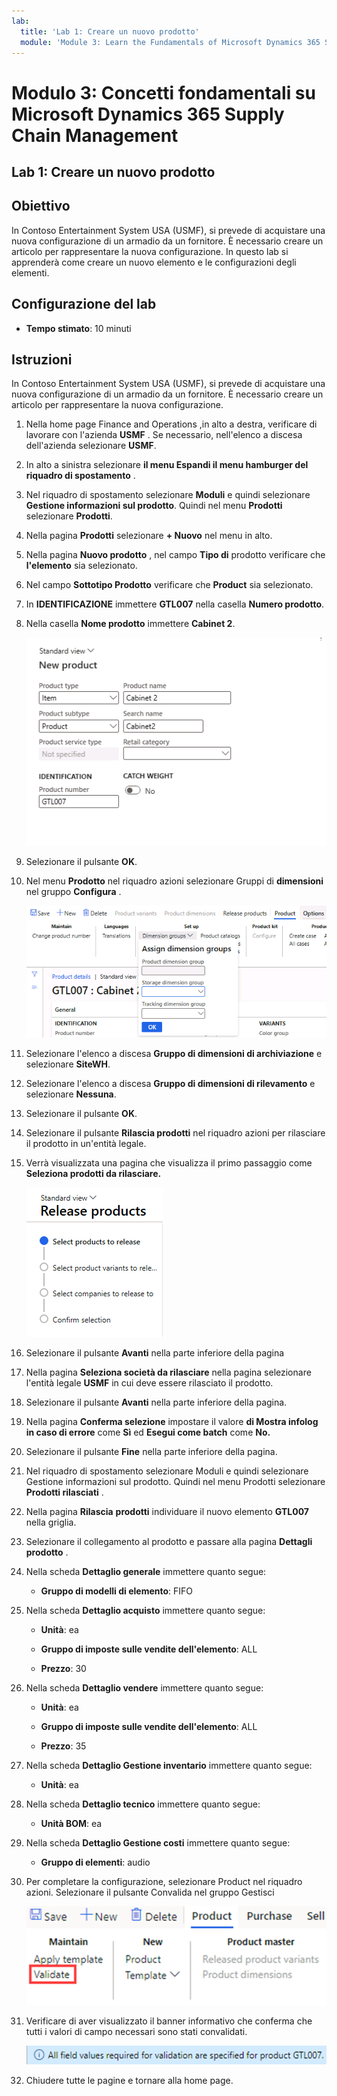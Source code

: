 ```yaml
---
lab:
  title: 'Lab 1: Creare un nuovo prodotto'
  module: 'Module 3: Learn the Fundamentals of Microsoft Dynamics 365 Supply Chain Management'
---
```


# Modulo 3: Concetti fondamentali su Microsoft Dynamics 365 Supply Chain Management

## Lab 1: Creare un nuovo prodotto

## Obiettivo

In Contoso Entertainment System USA (USMF), si prevede di acquistare una nuova configurazione di un armadio da un fornitore.  È necessario creare un articolo per rappresentare la nuova configurazione.  In questo lab si apprenderà come creare un nuovo elemento e le configurazioni degli elementi.

## Configurazione del lab

   - **Tempo stimato**: 10 minuti

## Istruzioni

In Contoso Entertainment System USA (USMF), si prevede di acquistare una nuova configurazione di un armadio da un fornitore.  È necessario creare un articolo per rappresentare la nuova configurazione. 

1.  Nella home page Finance and Operations ,in alto a destra, verificare di lavorare con l'azienda **USMF** . Se necessario, nell'elenco a discesa dell'azienda selezionare **USMF**.

2.  In alto a sinistra selezionare **il menu Espandi il menu hamburger del riquadro di spostamento** .

3.  Nel riquadro di spostamento selezionare **Moduli** e quindi selezionare **Gestione informazioni sul prodotto**. Quindi nel menu **Prodotti** selezionare **Prodotti**.

4.  Nella pagina **Prodotti** selezionare **+ Nuovo** nel menu in alto.

5.  Nella pagina **Nuovo prodotto** , nel campo **Tipo di** prodotto verificare che **l'elemento** sia selezionato.

6.  Nel campo **Sottotipo Prodotto** verificare che **Product** sia selezionato.

7.  In **IDENTIFICAZIONE** immettere **GTL007** nella casella **Numero prodotto**.

8.  Nella casella **Nome prodotto** immettere **Cabinet 2**.

    ![Screenshot che illustra la visualizzazione standard della nuova pagina di creazione del prodotto.](./media/03-learn-the-fundamentals-of-dynamics-365-supply-chain-management-07.png)

9.  Selezionare il pulsante **OK**.

10. Nel menu **Prodotto** nel riquadro azioni selezionare Gruppi di **dimensioni** nel gruppo **Configura** .

    ![Screenshot che illustra l'opzione di configurazione nel menu prodotto in cui è possibile aggiungere i diversi dettagli del gruppo di dimensioni.](./media/03-learn-the-fundamentals-of-dynamics-365-supply-chain-management-08.png)

11. Selezionare l'elenco a discesa **Gruppo di dimensioni di archiviazione** e selezionare **SiteWH**.

12. Selezionare l'elenco a discesa **Gruppo di dimensioni di rilevamento** e selezionare **Nessuna**.

13. Selezionare il pulsante **OK**.

14. Selezionare il pulsante **Rilascia prodotti** nel riquadro azioni per rilasciare il prodotto in un'entità legale.

15. Verrà visualizzata una pagina che visualizza il primo passaggio come **Seleziona prodotti da rilasciare.**

    ![Screenshot che illustra la visualizzazione standard della pagina dei prodotti di rilascio.](./media/03-learn-the-fundamentals-of-dynamics-365-supply-chain-management-09.png)

16. Selezionare il pulsante **Avanti** nella parte inferiore della pagina

17. Nella pagina **Seleziona società da rilasciare** nella pagina selezionare l'entità legale **USMF** in cui deve essere rilasciato il prodotto.

18. Selezionare il pulsante **Avanti** nella parte inferiore della pagina.

19. Nella pagina **Conferma selezione** impostare il valore **di Mostra infolog in caso di errore** come **Sì** ed **Esegui come batch** come **No.**

20. Selezionare il pulsante **Fine** nella parte inferiore della pagina.

21. Nel riquadro di spostamento selezionare Moduli e quindi selezionare Gestione informazioni sul prodotto. Quindi nel menu Prodotti selezionare **Prodotti rilasciati** .

22. Nella pagina **Rilascia** **prodotti** individuare il nuovo elemento **GTL007** nella griglia. 

23. Selezionare il collegamento al prodotto e passare alla pagina **Dettagli prodotto** .

24. Nella scheda **Dettaglio generale** immettere quanto segue:

    - **Gruppo di modelli di elemento**: FIFO

25. Nella scheda **Dettaglio acquisto** immettere quanto segue:

    - **Unità**: ea

    - **Gruppo di imposte sulle vendite dell'elemento**: ALL

    - **Prezzo**: 30

26. Nella scheda **Dettaglio vendere** immettere quanto segue:

    - **Unità**: ea

    - **Gruppo di imposte sulle vendite dell'elemento**: ALL

    - **Prezzo**: 35

27. Nella scheda **Dettaglio Gestione inventario** immettere quanto segue:

    - **Unità**: ea

28. Nella scheda **Dettaglio tecnico** immettere quanto segue:

    - **Unità BOM**: ea

29. Nella scheda **Dettaglio Gestione costi** immettere quanto segue:

    - **Gruppo di elementi**: audio

30. Per completare la configurazione, selezionare Product nel riquadro azioni. Selezionare il pulsante Convalida nel gruppo Gestisci

    ![Screenshot che illustra il gruppo Mantieni sotto il pulsante Product nel riquadro azioni. Il pulsante Convalida nel gruppo Mantieni è selezionato.](./media/03-learn-the-fundamentals-of-dynamics-365-supply-chain-management-10.png)

31. Verificare di aver visualizzato il banner informativo che conferma che tutti i valori di campo necessari sono stati convalidati.

    ![Screenshot che mostra il banner informativo che conferma che tutti i valori di campo necessari sono stati convalidati. ](./media/03-learn-the-fundamentals-of-dynamics-365-supply-chain-management-11.png)

32. Chiudere tutte le pagine e tornare alla home page.
